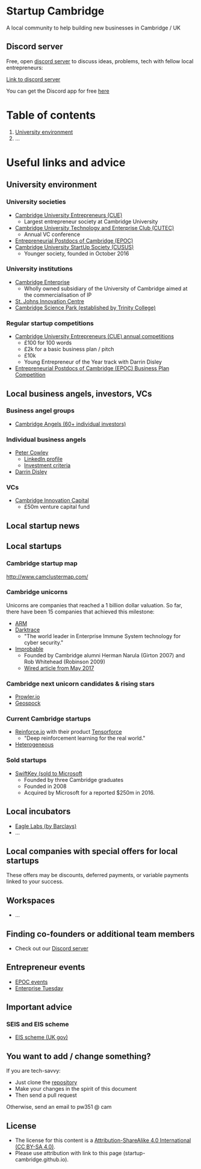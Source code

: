# Startup Cambridge
A local community to help building new businesses in Cambridge / UK

## Discord server
Free, open [discord server](https://discord.gg/hspfpFp) to discuss ideas, problems, tech with fellow local entrepreneurs: 

[Link to discord server](https://discord.gg/hspfpFp)

You can get the Discord app for free [here](https://discordapp.com/)

# Table of contents
1. [University environment](#University-environment)
2. ...

# Useful links and advice 

## University environment

### University societies

* [Cambridge University Entrepreneurs (CUE)](https://www.cue.org.uk/)
  * Largest entrepreneur society at Cambridge University
* [Cambridge University Technology and Enterprise Club (CUTEC)](http://www.cutec.org/)
  * Annual VC conference
* [Entrepreneurial Postdocs of Cambridge (EPOC)](https://www.epoc.group.cam.ac.uk/)
* [Cambridge University StartUp Society (CUSUS)](http://cusus.org)
  * Younger society, founded in October 2016

### University institutions

* [Cambridge Enterprise](https://www.enterprise.cam.ac.uk/)
  * Wholly owned subsidiary of the University of Cambridge aimed at the commercialisation of IP
* [St. Johns Innovation Centre](https://stjohns.co.uk/)
* [Cambridge Science Park (established by Trinity College)](https://www.cambridgesciencepark.co.uk/)

### Regular startup competitions

* [Cambridge University Entrepreneurs (CUE) annual competitions](https://www.cue.org.uk/)
  * £100 for 100 words
  * £2k for a basic business plan / pitch
  * £10k
  * Young Entrepreneur of the Year track with Darrin Disley
* [Entrepreneurial Postdocs of Cambridge (EPOC) Business Plan Competition](https://www.epoc.group.cam.ac.uk/business-plan-competition)

## Local business angels, investors, VCs

### Business angel groups
* [Cambridge Angels (60+ individual investors)](https://cambridgeangels.com/)

### Individual business angels

* [Peter Cowley](https://www.petercowley.org/)
  * [LinkedIn profile](https://www.linkedin.com/in/plcowley/)
  * [Investment criteria](https://www.petercowley.org/investment-criteria/)
* [Darrin Disley](https://geospock.com/team/darrin-disley-phd/)

### VCs
* [Cambridge Innovation Capital](https://www.cicplc.co.uk/)
  * £50m venture capital fund

## Local startup news

## Local startups

### Cambridge startup map
http://www.camclustermap.com/

### Cambridge unicorns
Unicorns are companies that reached a 1 billion dollar valuation.
So far, there have been 15 companies that achieved this milestone:

* [ARM](https://www.arm.com/)
* [Darktrace](https://www.darktrace.com/)
  * "The world leader in Enterprise Immune System technology for cyber security."
* [Improbable](https://improbable.io/)
  * Founded by Cambridge alumni Herman Narula (Girton 2007) and Rob Whitehead (Robinson 2009)
  * [Wired article from May 2017](http://www.wired.co.uk/article/improbable-quest-to-build-the-matrix)

### Cambridge next unicorn candidates & rising stars

* [Prowler.io](https://www.prowler.io/)
* [Geospock](https://geospock.com/)

### Current Cambridge startups

* [Reinforce.io](https://reinforce.io/) with their product [Tensorforce](https://github.com/reinforceio/tensorforce)
  * "Deep reinforcement learning for the real world."
* [Heterogeneous](https://www.heterogeneous.co.uk/)

### Sold startups

* [SwiftKey (sold to Microsoft](https://www.microsoft.com/en-us/swiftkey/about-us)
  * Founded by three Cambridge graduates
  * Founded in 2008
  * Acquired by Microsoft for a reported $250m in 2016.

## Local incubators

* [Eagle Labs (by Barclays)](https://labs.uk.barclays/locations/cambridge-incubator)
* ...

## Local companies with special offers for local startups
These offers may be discounts, deferred payments, or variable payments linked to your success.

## Workspaces

* ...

## Finding co-founders or additional team members
* Check out our [Discord server](https://discord.gg/hspfpFp)

## Entrepreneur events

* [EPOC events](https://www.epoc.group.cam.ac.uk/events)
* [Enterprise Tuesday](https://www.jbs.cam.ac.uk/entrepreneurship/programmes/enterprise-tuesday/)

## Important advice

### SEIS and EIS scheme

* [EIS scheme (UK gov)](https://www.gov.uk/guidance/venture-capital-schemes-apply-for-the-enterprise-investment-scheme)

## You want to add / change something?
If you are tech-savvy:
* Just clone the [repository](https://github.com/startup-cambridge/startup-cambridge.github.io) 
* Make your changes in the spirit of this document
* Then send a pull request

Otherwise, send an email to pw351 @ cam

## License
* The license for this content is a [Attribution-ShareAlike 4.0 International (CC BY-SA 4.0)](https://creativecommons.org/licenses/by-sa/4.0/).
* Please use attribution with link to this page (startup-cambridge.github.io).
